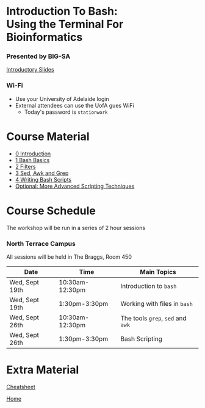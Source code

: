 # Introduction To Bash: <br> Using the Terminal For Bioinformatics

### Presented by BIG-SA

[Introductory Slides](https://gitpitch.com/BIG-SA/BASH-Intro-2018/)

### Wi-Fi

- Use your University of Adelaide login
- External attendees can use the UofA gues WiFi
    + Today's password is `stationwork`

# Course Material

- [0 Introduction](notes/0_introduction.md)
- [1 Bash Basics](notes/1_bash.md)
- [2 Filters](notes/2_filters.md)
- [3 Sed, Awk and Grep](notes/3_sed_awk_grep.md)
- [4 Writing Bash Scripts](notes/4_easy_scripting.md)
- [Optional: More Advanced Scripting Techniques](notes/4_bash_scripting.md)

# Course Schedule

The workshop will be run in a series of 2 hour sessions

### North Terrace Campus

All sessions will be held in The Braggs, Room 450

| Date | Time | Main Topics |
| ---------- |---------- | ---------- |
| Wed, Sept 19th | 10:30am-12:30pm  | Introduction to `bash` |
| Wed, Sept 19th | 1:30pm-3:30pm | Working with files in `bash` |
| Wed, Sept 26th | 10:30am-12:30pm  | The tools `grep`, `sed` and `awk` |
| Wed, Sept 26th | 1:30pm-3:30pm | Bash Scripting |


# Extra Material

[Cheatsheet](cheatsheet.md)

[Home](https://big-sa.github.io/BASH-Intro-2018/)
